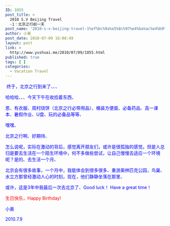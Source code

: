 ```yaml
---
ID: 1055
post_title: >
  2010 S.V Beijing Travel
  -1：北京之行前一天
post_name: '2010-s-v-beijing-travel-1%ef%bc%9a%e5%8c%97%e4%ba%ac%e4%b9%8b%e8%a1%8c%e5%89%8d%e4%b8%80%e5%a4%a9'
author: 小奥
post_date: 2010-07-09 16:08:49
layout: post
link: >
  http://www.yushuai.me/2010/07/09/1055.html
published: true
tags: [ ]
categories:
  - Vacation Travel
---
```

<span style="color: #0000ff;"> </span><span style="color: #0000ff;">终于，北京之行到来了、、、</span>

<span style="color: #0000ff;">哈哈哈、、、今天下午在收拾着东西、</span>

<span style="color: #0000ff;">恩、有衣服、周村烧饼（北京之行必带用品）、桶装方便面、必备药品、高一课本、暑假作业、U盘、玩的必备品等等、</span>

<span style="color: #0000ff;">嘿嘿、</span>

<span style="color: #0000ff;">北京之行啊、好期待、</span>

<span style="color: #0000ff;">怎么说呢，实际在激动的背后，感觉离开朋友们，或许是很孤独的感觉。但是人总归是要去生活在一个陌生环境中，何不多做些尝试，让自己慢慢去适应一个环境呢？是的、去生活一个月、</span>

<span style="color: #0000ff;">北京会有很多故事，一个月中，我能体会到很多很多、重游奥林匹克公园，鸟巢、水立方那曾经激动人心的时刻，现在，他们静静坐落在那里、</span>

<span style="color: #0000ff;">或许，这是3年中我最后一次去北京了、Good luck！ Have a great time！</span>

<span style="color: #ff0000;">生日快乐，Happy Birthday!</span>

<span style="color: #0000ff;">小奥</span>

<span style="color: #0000ff;">2010.7.9</span>